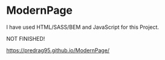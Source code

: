 # ModernPage
   
I have used HTML/SASS/BEM and JavaScript for this Project.


NOT FINISHED!


https://predrag95.github.io/ModernPage/
